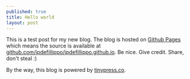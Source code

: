 ```yaml
---
published: true
title: Hello world
layout: post
---
```

This is a test post for my new blog. The blog is hosted on [Github Pages](http://pages.github.com/) which means the source is available at [github.com/jpdefillippo/jpdefillippo.github.io](http://github.com/jpdefillippo/jpdefillippo.github.io). Be nice. Give credit. Share, don't steal :)

By the way, this blog is powered by [tinypress.co](https://tinypress.co).